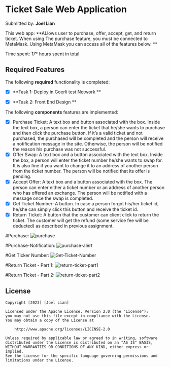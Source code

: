 # Ticket Sale Web Application

Submitted by: **Joel Lian**

This web app: **ALlows user to purchase, offer, accept, get, and return ticket. When using The purchase feature, you must be connected to MetaMask. Using MetaMask you can access all of the features below. **

Time spent: *17** hours spent in total

## Required Features

The following **required** functionality is completed:

- [x] **Task 1: Deploy in Goerli test Network **
- [x] **Task 2: Front End Design **


The following **components** features are implemented:

- [x] Purchase Ticket: A text box and button associated with the box. Inside the text box, a person can enter the ticket
that he/she wants to purchase and then click the purchase button. If it’s a valid ticket and not
purchased, the purchased will be completed and the person will receive a notification message
in the site. Otherwise, the person will be notified the reason his purchase was not successful.
- [x] Offer Swap: A text box and a button associated with the text box. Inside the box, a person will enter the
ticket number he/she wants to swap for. It is also fine if you want to change it to an address of
another person from the ticket number. The person will be notified that its offer is pending.
- [x] Accept Offer: A text box and a button associated with the box. The person can enter either a ticket number or
an address of another person who has offered an exchange. The person will be notified with a
message once the swap is completed.
- [x] Get Ticket Number: A button. In case a person forgot his/her ticket id, he/she can simply click this button and
receive the ticket id.
- [x] Return Ticket: A button that the customer can client click to return the ticket. The customer will
get the refund (some service fee will be deducted) as described in previous assignment.

#Purchase:
![purchase](https://github.com/joellian/CSC-494-TicketSale/assets/65100772/99003973-87ee-47ef-92a6-32d9f7871a3b)

#Purchase-Notification:
![purchase-alert](https://github.com/joellian/CSC-494-TicketSale/assets/65100772/0cf352b9-54fb-487c-abb0-c168f0de6f58)

#Get Ticker Number:
![Get-Ticket-Number](https://github.com/joellian/CSC-494-TicketSale/assets/65100772/eb1f2005-e263-42b1-abd4-3b2ef5f09053)

#Return Ticket - Part 1:
![return-ticket-part1](https://github.com/joellian/CSC-494-TicketSale/assets/65100772/2c07b301-629c-462a-af89-f5f416d0071d)


#Return Ticket - Part 2:
![return-ticket-part2](https://github.com/joellian/CSC-494-TicketSale/assets/65100772/995f9305-a43b-4f57-bc82-6f3d1464385a)


## License

    Copyright [2023] [Joel Lian]

    Licensed under the Apache License, Version 2.0 (the "License");
    you may not use this file except in compliance with the License.
    You may obtain a copy of the License at

        http://www.apache.org/licenses/LICENSE-2.0

    Unless required by applicable law or agreed to in writing, software
    distributed under the License is distributed on an "AS IS" BASIS,
    WITHOUT WARRANTIES OR CONDITIONS OF ANY KIND, either express or implied.
    See the License for the specific language governing permissions and
    limitations under the License.
